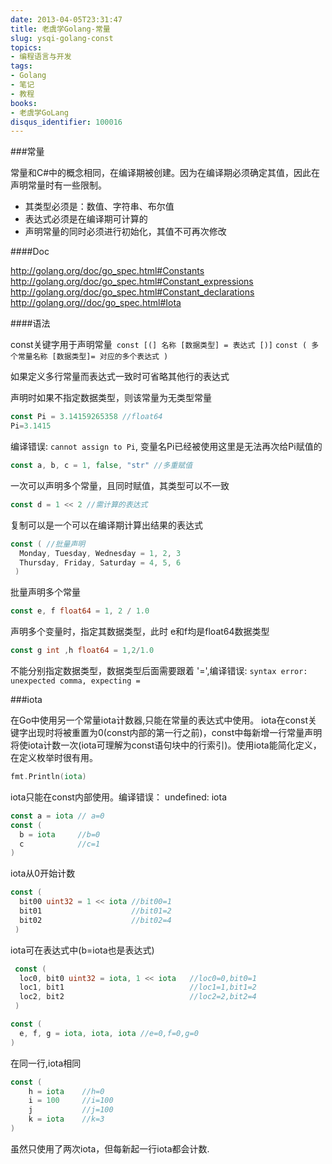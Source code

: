 ```yaml
---
date: 2013-04-05T23:31:47
title: 老虞学Golang-常量
slug: ysqi-golang-const
topics:
- 编程语言与开发
tags:
- Golang
- 笔记
- 教程
books:
- 老虞学GoLang
disqus_identifier: 100016
---
```


###常量

常量和C#中的概念相同，在编译期被创建。因为在编译期必须确定其值，因此在声明常量时有一些限制。

+ 其类型必须是：数值、字符串、布尔值
+ 表达式必须是在编译期可计算的
+ 声明常量的同时必须进行初始化，其值不可再次修改


####Doc

http://golang.org/doc/go_spec.html#Constants
http://golang.org/doc/go_spec.html#Constant_expressions
http://golang.org/doc/go_spec.html#Constant_declarations
http://golang.org//doc/go_spec.html#Iota

####语法

const关键字用于声明常量` const [(] 名称 [数据类型] = 表达式 [)]` `const ( 多个常量名称 [数据类型]= 对应的多个表达式 )`

如果定义多行常量而表达式一致时可省略其他行的表达式

声明时如果不指定数据类型，则该常量为无类型常量
```Go
const Pi = 3.14159265358 //float64
Pi=3.1415
```
编译错误: `cannot assign to Pi`, 变量名Pi已经被使用这里是无法再次给Pi赋值的
```Go
const a, b, c = 1, false, "str" //多重赋值
```
一次可以声明多个常量，且同时赋值，其类型可以不一致
```Go
const d = 1 << 2 //需计算的表达式
```
复制可以是一个可以在编译期计算出结果的表达式
```Go
const ( //批量声明
  Monday, Tuesday, Wednesday = 1, 2, 3
  Thursday, Friday, Saturday = 4, 5, 6
 )
 ```
批量声明多个常量
```Go
const e, f float64 = 1, 2 / 1.0
```
声明多个变量时，指定其数据类型，此时 e和f均是float64数据类型
```Go
const g int ,h float64 = 1,2/1.0
```
不能分别指定数据类型，数据类型后面需要跟着 '=',编译错误: `syntax error: unexpected comma, expecting =`

###iota

在Go中使用另一个常量iota计数器,只能在常量的表达式中使用。 iota在const关键字出现时将被重置为0(const内部的第一行之前)，const中每新增一行常量声明将使iota计数一次(iota可理解为const语句块中的行索引)。使用iota能简化定义，在定义枚举时很有用。

```Go
fmt.Println(iota)
```
iota只能在const内部使用。编译错误： undefined: iota

```Go
const a = iota // a=0
const (
  b = iota     //b=0
  c            //c=1
)
```
iota从0开始计数

```Go
const (
  bit00 uint32 = 1 << iota //bit00=1
  bit01                    //bit01=2
  bit02                    //bit02=4
 )
 ```
iota可在表达式中(b=iota也是表达式)

```Go
 const (
  loc0, bit0 uint32 = iota, 1 << iota   //loc0=0,bit0=1
  loc1, bit1                            //loc1=1,bit1=2
  loc2, bit2                            //loc2=2,bit2=4
 )
```

```Go
const (
  e, f, g = iota, iota, iota //e=0,f=0,g=0
)
```
在同一行,iota相同

```Go
const (
    h = iota    //h=0
    i = 100     //i=100
    j           //j=100
    k = iota    //k=3  
)
```

虽然只使用了两次iota，但每新起一行iota都会计数.
